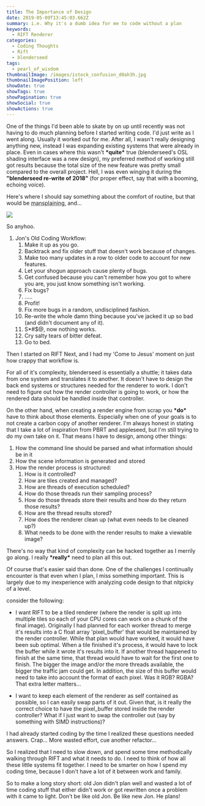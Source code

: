 ```yaml
---
title: The Importance of Design
date: 2019-05-09T13:45:03.662Z
summary: i.e. Why it's a dumb idea for me to code without a plan
keywords:
  - RIFT Renderer
categories:
  - Coding Thoughts
  - Rift
  - blenderseed
tags:
  - pearl_of_wisdom
thumbnailImage: /images/istock_confusion_d0ah3h.jpg
thumbnailImagePosition: left
showDate: true
showTags: true
showPagination: true
showSocial: true
showActions: true
---
```

One of the things I'd been able to skate by on up until recently was not having to do much planning before I started writing code.  I'd just write as I went along.  Usually it worked out for me.  After all, I wasn't really designing anything new, instead I was expanding existing systems that were already in place.  Even in cases where this wasn't **\*quite\*** true (blenderseed's OSL shading interface was a new design), my preferred method of working still got results because the total size of the new feature was pretty small compared to the overall project.  Hell, I was even winging it during the **"blenderseed re-write of 2018"** (for proper effect, say that with a booming, echoing voice).

Here's where I should say something about the comfort of routine, but that would be <acronym title="If you have to look up what it means, then you're probably doing it">mansplaining</acronym>, and...

![](/images/1_8xraf6eyaxh-mynxoxkqla.jpeg)

So anyhoo.

1. Jon's Old Coding Workflow:
   1. Make it up as you go.  
   2. Backtrack and fix older stuff that doesn't work because of changes.
   3. Make too many updates in a row to older code to account for new features.
   4. Let your shogun approach cause plenty of bugs.
   5. Get confused because you can't remember how you got to where you are, you just know something isn't working.
   6. Fix bugs?
   7. .....
   8. Profit!
   9. Fix more bugs in a random, undisciplined fashion.
   10. Re-write the whole damn thing because you've jacked it up so bad (and didn't document any of it).
   11. S*#$@, now nothing works.
   12. Cry salty tears of bitter defeat.
   13. Go to bed.

Then I started on RIFT Next, and I had my 'Come to Jesus' moment on just how crappy that workflow is.  

For all of it's complexity, blenderseed is essentially a shuttle; it takes data from one system and translates it to another.  It doesn't have to design the back end systems or structures needed for the renderer to work.  I don't need to figure out how the render controller is going to work, or how the rendered data should be handled inside that controller.  

On the other hand, when creating a render engine from scrap you **\*do\*** have to think about those elements.  Especially when one of your goals is to not create a carbon copy of another renderer.  I'm always honest in stating that I take a lot of inspiration from PBRT and appleseed, but I'm still trying to do my own take on it.  That means I have to design, among other things:

1. How the command line should be parsed and what information should be in it
2. How the scene information is generated and stored
3. How the render process is structured:
   1. How is it controlled?
   2. How are tiles created and managed?
   3. How are threads of execution scheduled?
   4. How do those threads run their sampling process?
   5. How do those threads store their results and how do they return those results?
   6. How are the thread results stored?
   7. How does the renderer clean up (what even needs to be cleaned up?)
   8. What needs to be done with the render results to make a viewable image?

There's no way that kind of complexity can be hacked together as I merrily go along.  I really **\*really\*** need to plan all this out.

Of course that's easier said than done.  One of the challenges I continually encounter is that even when I plan, I miss something important.  This is largely due to my inexperience with analyzing code design to that nitpicky of a level.  

consider the following: 

- I want RIFT to be a tiled renderer (where the render is split up into multiple tiles so each of your CPU cores can work on a chunk of the final image).  Originally I had planned for each worker thread to merge it's results into a C float array 'pixel_buffer' that would be maintained by the render controller.  While that plan would have worked, it would have been sub optimal.  When a tile finished it's process, it would have to lock the buffer while it wrote it's results into it.  If another thread happened to finish at the same time, that thread would have to wait for the first one to finish.  The bigger the image and/or the more threads available, the bigger the traffic jam could get.  In addition, the size of this buffer would need to take into account the format of each pixel.  Was it RGB?  RGBA? That extra letter matters...

- I want to keep each element of the renderer as self contained as possible, so I can easily swap parts of it out.  Given that, is it really the correct choice to have the pixel_buffer stored inside the render controller?  What if I just want to swap the controller out (say by something with SIMD instructions)?

I had already started coding by the time I realized these questions needed answers.  Crap...  More wasted effort, cue another refactor...

So I realized that I need to slow down, and spend some time methodically walking through RIFT and what it needs to do.  I need to think of how all these little systems fit together.  I need to be smarter on how I spend my coding time, because I don't have a lot of it between work and family.

So to make a long story short: old Jon didn't plan well and wasted a lot of time coding stuff that either didn't work or got rewritten once a problem with it came to light.  Don't be like old Jon.  Be like new Jon.  He plans!
